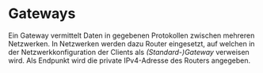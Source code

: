 # Gateways
Ein Gateway vermittelt Daten in gegebenen Protokollen zwischen mehreren Netzwerken. In Netzwerken werden dazu Router eingesetzt, auf welchen in der Netzwerkkonfiguration der Clients als *(Standard-)Gateway* verweisen wird. Als Endpunkt wird die private IPv4-Adresse des Routers angegeben.